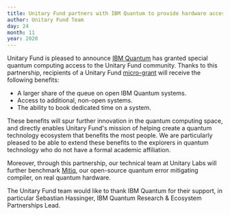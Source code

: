 ```yaml
---
title: Unitary Fund partners with IBM Quantum to provide hardware access to Unitary Fund awardees
author: Unitary Fund Team  
day: 24
month: 11
year: 2020
---
```


Unitary Fund is pleased to announce [IBM Quantum](https://www.ibm.com/quantum-computing/) has granted special quantum computing access to the Unitary Fund community. Thanks to this partnership, recipients of a Unitary Fund [micro-grant](https://unitary.foundation/) will receive the following benefits:

- A larger share of the queue on open IBM Quantum systems.
- Access to additional, non-open systems.
- The ability to book dedicated time on a system.

These benefits will spur further innovation in the quantum computing space, and directly enables Unitary Fund's mission of helping create a quantum technology ecosystem that benefits the most people. We are particularly pleased to be able to extend these benefits to the explorers in quantum technology who do not have a formal academic affiliation.

Moreover, through this partnership, our technical team at Unitary Labs will further benchmark [Mitiq](https://unitary.foundation/mitiq.html), our open-source quantum error mitigating compiler, on real quantum hardware.

The Unitary Fund team would like to thank IBM Quantum for their support, in particular Sebastian Hassinger, IBM Quantum Research & Ecosystem Partnerships Lead.
